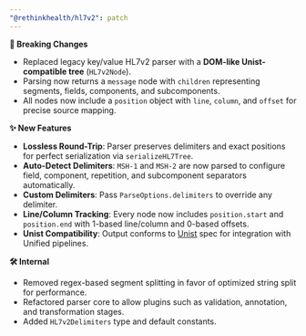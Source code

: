 ```yaml
---
"@rethinkhealth/hl7v2": patch
---
```


**🚨 Breaking Changes**

- Replaced legacy key/value HL7v2 parser with a **DOM-like Unist-compatible tree** (`HL7v2Node`).
- Parsing now returns a `message` node with `children` representing segments, fields, components, and subcomponents.
- All nodes now include a `position` object with `line`, `column`, and `offset` for precise source mapping.

**✨ New Features**

- **Lossless Round-Trip**: Parser preserves delimiters and exact positions for perfect serialization via `serializeHL7Tree`.
- **Auto-Detect Delimiters**: `MSH-1` and `MSH-2` are now parsed to configure field, component, repetition, and subcomponent separators automatically.
- **Custom Delimiters**: Pass `ParseOptions.delimiters` to override any delimiter.  
- **Line/Column Tracking**: Every node now includes `position.start` and `position.end` with 1-based line/column and 0-based offsets.
- **Unist Compatibility**: Output conforms to [Unist](https://github.com/syntax-tree/unist) spec for integration with Unified pipelines.

**🛠 Internal**

- Removed regex-based segment splitting in favor of optimized string split for performance.
- Refactored parser core to allow plugins such as validation, annotation, and transformation stages.
- Added `HL7v2Delimiters` type and default constants.
